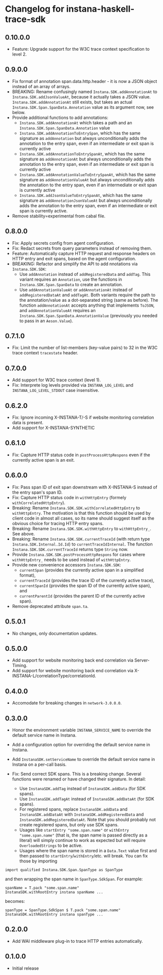 # Changelog for instana-haskell-trace-sdk

## 0.10.0.0
- Feature: Upgrade support for the W3C trace context specification to level 2.

## 0.9.0.0
- Fix format of annotation span.data.http.header - it is now a JSON object instead of an array of arrays.
- BREAKING: Rename confusingly named `Instana.SDK.addAnnotationAt` to `Instana.SDK.addJsonValueAt`, because it actually takes a JSON value. `Instana.SDK.addAnnotationAt` still exists, but takes an actual `Instana.SDK.Span.SpanData.Annotation` value as its argument now, see below.
- Provide additional functions to add annotations:
  - `Instana.SDK.addAnnotationAt` which takes a path and an `Instana.SDK.Span.SpanData.Annotation` value
  - `Instana.SDK.addAnnotationToEntrySpan`, which has the same signature as `addAnnotation` but always unconditionally adds the annotation to the entry span, even if an intermediate or exit span is currently active
  - `Instana.SDK.addAnnotationToEntrySpanAt`, which has the same signature as `addAnnotationAt` but always unconditionally adds the annotation to the entry span, even if an intermediate or exit span is currently active
  - `Instana.SDK.addAnnotationValueToEntrySpanAt`, which has the same signature as `addAnnotationValueAt` but always unconditionally adds the annotation to the entry span, even if an intermediate or exit span is currently active
  - `Instana.SDK.addJsonValueToEntrySpanAt`, which has the same signature as `addAnnotationJsonValueAt` but always unconditionally adds the annotation to the entry span, even if an intermediate or exit span is currently active.
- Remove stability=experimental from cabal file.

## 0.8.0.0
- Fix: Apply secrets config from agent configuration.
- Fix: Redact secrets from query parameters instead of removing them.
- Feature: Automatically capture HTTP request and response headers on HTTP entry and exit spans, based on the agent configuration.
- BREAKING: Refactor and simplify the API to add nnotations via `Instana.SDK.SDK`:
    - Use `addAnnotation` instead of `addRegisteredData` and `addTag`. This variant requires an `Annotation`, use the functions in `Instana.SDK.Span.SpanData` to create an annotation.
    - Use `addAnnotationValueAt` or `addAnnotationAt` instead of `addRegisteredDataAt` and `addTagAt`. Both variants require the path to the annotation/value as a dot-separated string (same as before). The function `addAnnotationAt` accepts anything that implements `ToJSON`, and `addAnnotationValueAt` requires an `Instana.SDK.Span.SpanData.AnnotationValue` (previously you needed to pass in an `Aeson.Value`).

## 0.7.1.0
- Fix: Limit the number of list-members (key-value pairs) to 32 in the W3C trace context `tracestate` header.

## 0.7.0.0
- Add support for W3C trace context (level 1).
- Fix: Interprete log levels provided via `INSTANA_LOG_LEVEL` and `INSTANA_LOG_LEVEL_STDOUT` case insensitive.

## 0.6.2.0
- Fix: Ignore incoming X-INSTANA-T/-S if website monitoring correlation data is present.
- Add support for X-INSTANA-SYNTHETIC

## 0.6.1.0
- Fix: Capture HTTP status code in `postProcessHttpRespons` even if the currently active span is an exit.

## 0.6.0.0
- Fix: Pass span ID of exit span downstream with X-INSTANA-S instead of the entry span's span ID.
- Fix: Capture HTTP status code in `withHttpEntry` (formely `withCorrelatedHttpEntry`).
- Breaking: Rename `Instana.SDK.SDK.withCorrelatedHttpEntry` to `withHttpEntry`. The motivation is that this function should be used by client code in almost all cases, so its name should suggest itself as the obvious choice for tracing HTTP entry spans.
- Breaking: Rename `Instana.SDK.SDK.withHttpEntry` to `withHttpEntry_`. See above.
- Breaking: Rename `Instana.SDK.SDK.currentTraceId` (with return type `Instana.SDK.Internal.Id.Id`) to `currentTraceIdInternal`. The function `Instana.SDK.SDK.currentTraceId` returns type `String` now.
- Provide `Instana.SDK.SDK.postProcessHttpRespons` for cases where `withHttpEntry_` needs to be used instead of `withHttpEntry`.
- Provide new convenience accessors `Instana.SDK.SDK`:
    - `currentSpan` (provides the currently active span in a simplified format),
    - `currentTraceId` (provides the trace ID of the currently active trace),
    - `currentSpanId` (provides the span ID of the currently active span), and
    - `currentParentId` (provides the parent ID of the currently active span).
- Remove deprecated attribute `span.ta`.

## 0.5.0.1
- No changes, only documentation updates.

## 0.5.0.0
- Add support for website monitoring back end correlation via Server-Timing.
- Add support for website monitoring back end correlation via X-INSTANA-L/correlationType/correlationId.

## 0.4.0.0
- Accomodate for breaking changes in `network-3.0.0.0`.

## 0.3.0.0
- Honor the environment variable `INSTANA_SERVICE_NAME` to override the default service name in Instana.
- Add a configuration option for overriding the default service name in Instana.
- Add `InstanaSDK.setServiceName` to override the default service name in Instana on a per-call basis.
- Fix: Send correct SDK spans. This is a breaking change. Several functions were renamed or have changed their signature.
In detail:

    - Use `InstanaSDK.addTag` instead of `InstanaSDK.addData` (for SDK
      spans).
    - Use `InstanaSDK.addTagAt` instead of `InstanaSDK.addDataAt` (for SDK spans).
    - For registered spans, replace `InstanaSDK.addData` and `InstanaSDK.addDataAt` with `InstanaSDK.addRegisteredData` and `InstanaSDK.addRegisteredDataAt`. Note that you should probably not create registered spans, but only use SDK spans.
    - Usages like `startEntry "some.span.name"` or `withEntry "some.span.name"` (that is, the span name is passed directly as a literal) will simply continue to work as expected but will require `OverloadedStrings` to be active.
    - Usages where the span name is stored in a `Data.Text` value first and then passed to `startEntry`/`withEntry`/etc. will break. You can fix those by importing
```
import qualified Instana.SDK.Span.SpanType as SpanType
```
and then wrapping the span name in `SpanType.SdkSpan`. For example:
```
spanName = T.pack "some.span.name"
InstanaSDK.withRootEntry instana spanName ...
```
becomes:
```
spanType = SpanType.SdkSpan $ T.pack "some.span.name"
InstanaSDK.withRootEntry instana spanType ...
```

## 0.2.0.0
- Add WAI middleware plug-in to trace HTTP entries automatically.

## 0.1.0.0
- Initial release

